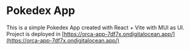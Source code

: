 # Pokedex App

This is a simple Pokedex App created with React + Vite with MUI as UI.
Project is deployed in [https://orca-app-7df7x.ondigitalocean.app/](https://orca-app-7df7x.ondigitalocean.app/)
